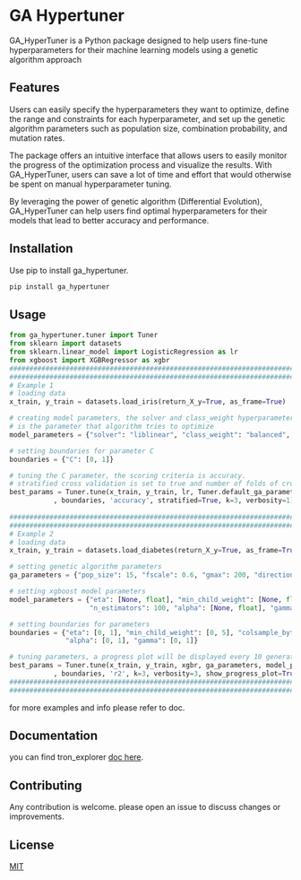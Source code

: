 # GA Hypertuner

GA_HyperTuner is a Python package designed to help users fine-tune hyperparameters for their machine learning models using a genetic algorithm approach

## Features
Users can easily specify the hyperparameters they want to optimize, define the range and constraints for each hyperparameter, and set up the genetic algorithm parameters such as population size, combination probability, and mutation rates.

The package offers an intuitive interface that allows users to easily monitor the progress of the optimization process and visualize the results. With GA_HyperTuner, users can save a lot of time and effort that would otherwise be spent on manual hyperparameter tuning. 

By leveraging the power of genetic algorithm (Differential Evolution), GA_HyperTuner can help users find optimal hyperparameters for their models that lead to better accuracy and performance.

## Installation

Use pip to install ga_hypertuner.

```bash
pip install ga_hypertuner
```

## Usage

```python
from ga_hypertuner.tuner import Tuner
from sklearn import datasets
from sklearn.linear_model import LogisticRegression as lr
from xgboost import XGBRegressor as xgbr
##########################################################################
##########################################################################    
# Example 1
# loading data
x_train, y_train = datasets.load_iris(return_X_y=True, as_frame=True)

# creating model parameters, the solver and class_weight hyperparameters are static and won't change, the C parameter
# is the parameter that algorithm tries to optimize
model_parameters = {"solver": "liblinear", "class_weight": "balanced", "C": [None, float]}

# setting boundaries for parameter C
boundaries = {"C": [0, 1]}

# tuning the C parameter, the scoring criteria is accuracy.
# stratified cross validation is set to true and number of folds of cross validation is set to 3.
best_params = Tuner.tune(x_train, y_train, lr, Tuner.default_ga_parameters, model_parameters
           , boundaries, 'accuracy', stratified=True, k=3, verbosity=1)
           
##########################################################################
##########################################################################        
# Example 2
# loading data
x_train, y_train = datasets.load_diabetes(return_X_y=True, as_frame=True)

# setting genetic algorithm parameters
ga_parameters = {"pop_size": 15, "fscale": 0.6, "gmax": 200, "direction": "max", "cp": 0.6}

# setting xgboost model parameters
model_parameters = {"eta": [None, float], "min_child_weight": [None, float], "colsample_bytree": [None, float],
                    "n_estimators": 100, "alpha": [None, float], "gamma": [None, float]}

# setting boundaries for parameters
boundaries = {"eta": [0, 1], "min_child_weight": [0, 5], "colsample_bytree": [0, 1],
              "alpha": [0, 1], "gamma": [0, 1]}

# tuning parameters, a progress plot will be displayed every 10 generation
best_params = Tuner.tune(x_train, y_train, xgbr, ga_parameters, model_parameters
           , boundaries, 'r2', k=3, verbosity=3, show_progress_plot=True, plot_step=10)
##########################################################################
##########################################################################    
```
for more examples and info please refer to doc.

## Documentation

you can find tron_explorer [doc here](https://ga-hypertuner.readthedocs.io/en/latest/).

## Contributing

Any contribution is welcome. please open an issue to discuss changes or improvements.

## License

[MIT](https://github.com/AmiraliOmidvar/ga_hypertuner/blob/master/LICENCE.txt)
